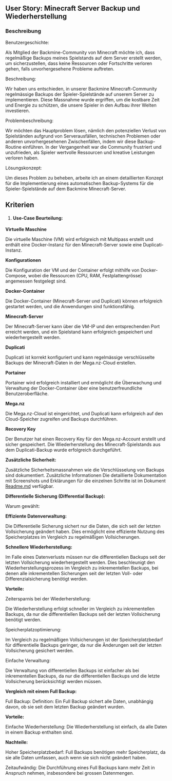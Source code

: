 ## User Story: Minecraft Server Backup und Wiederherstellung

### Beschreibung

Benutzergeschichte:

Als Mitglied der Backmine-Community von Minecraft möchte ich, dass regelmäßige Backups meines Spielstands auf dem Server erstellt werden, um sicherzustellen, dass keine Ressourcen oder Fortschritte verloren gehen, falls unvorhergesehene Probleme auftreten.


Beschreibung:

 Wir haben uns entschieden, in unserer Backmine Minecraft-Community regelmässige Backups der Spieler-Spielstände auf unserem Server zu implementieren. Diese Massnahme wurde ergriffen, um die kostbare Zeit und Energie zu schützen, die unsere Spieler in den Aufbau ihrer Welten investieren.

Problembeschreibung:

 Wir möchten das Hauptproblem lösen, nämlich den potenziellen Verlust von Spielständen aufgrund von Serverausfällen, technischen Problemen oder anderen unvorhergesehenen Zwischenfällen, indem wir diese Backup-Routine einführen. In der Vergangenheit war die Community frustriert und unzufrieden, als Spieler wertvolle Ressourcen und kreative Leistungen verloren haben.



Lösungskonzept:

Um dieses Problem zu beheben, arbeite ich an einem detaillierten Konzept für die Implementierung eines automatischen Backup-Systems für die Spieler-Spielstände auf dem Backmine Minecraft-Server.

## Kriterien

1. #### Use-Case Beurteilung:

**Virtuelle Maschine**

Die virtuelle Maschine (VM) wird erfolgreich mit Multipass erstellt und enthält eine Docker-Instanz für den Minecraft-Server sowie eine Duplicati-Instanz.

**Konfigurationen**

Die Konfiguration der VM und der Container erfolgt mithilfe von Docker-Compose, wobei die Ressourcen (CPU, RAM, Festplattengrösse) angemessen festgelegt sind.

**Docker-Container**

Die Docker-Container (Minecraft-Server und Duplicati) können erfolgreich gestartet werden, und die Anwendungen sind funktionsfähig.

**Minecraft-Server**

Der Minecraft-Server kann über die VM-IP und den entsprechenden Port erreicht werden, und ein Spielstand kann erfolgreich gespeichert und wiederhergestellt werden.

**Duplicati**

Duplicati ist korrekt konfiguriert und kann regelmässige verschlüsselte Backups der Minecraft-Daten in der Mega.nz-Cloud erstellen.

**Portainer**

Portainer wird erfolgreich installiert und ermöglicht die Überwachung und Verwaltung der Docker-Container über eine benutzerfreundliche Benutzeroberfläche.

**Mega.nz**

Die Mega.nz-Cloud ist eingerichtet, und Duplicati kann erfolgreich auf den Cloud-Speicher zugreifen und Backups durchführen.

**Recovery Key**

Der Benutzer hat einen Recovery Key für den Mega.nz-Account erstellt und sicher gespeichert.
Die Wiederherstellung des Minecraft-Spielstands aus dem Duplicati-Backup wurde erfolgreich durchgeführt.

**Zusätzliche Sicherheit:**

Zusätzliche Sicherheitsmassnahmen wie die Verschlüsselung von Backups sind dokumentiert.
Zusätzliche Informationen
Die detaillierte Dokumentation mit Screenshots und Erklärungen für die einzelnen Schritte ist im Dokument [Readme.md](README.md) verfügbar.


**Differentielle Sicherung (Differential Backup):**

Warum gewählt:

**Effiziente Datenverwaltung:**

 Die Differentielle Sicherung sichert nur die Daten, die sich seit der letzten Voll­sicherung geändert haben. Dies ermöglicht eine effiziente Nutzung des Speicherplatzes im Vergleich zu regelmäßigen Voll­sicherungen.

**Schnellere Wiederherstellung:**

 Im Falle eines Datenverlusts müssen nur die differentiellen Backups seit der letzten Voll­sicherung wiederhergestellt werden. Dies beschleunigt den Wiederherstellungsprozess im Vergleich zu inkrementellen Backups, bei denen alle inkrementellen Sicherungen seit der letzten Voll- oder Differenzialsicherung benötigt werden.

**Vorteile:**

Zeitersparnis bei der Wiederherstellung:

Die Wiederherstellung erfolgt schneller im Vergleich zu inkrementellen Backups, da nur die differentiellen Backups seit der letzten Voll­sicherung benötigt werden.

Speicherplatzoptimierung:

 Im Vergleich zu regelmäßigen Voll­sicherungen ist der Speicherplatzbedarf für differentielle Backups geringer, da nur die Änderungen seit der letzten Voll­sicherung gesichert werden.

Einfache Verwaltung:

 Die Verwaltung von differentiellen Backups ist einfacher als bei inkrementellen Backups, da nur die differentiellen Backups und die letzte Voll­sicherung berücksichtigt werden müssen.


**Vergleich mit einem Full Backup:**

Full Backup:
Definition: Ein Full Backup sichert alle Daten, unabhängig davon, ob sie seit dem letzten Backup geändert wurden.

**Vorteile:**

Einfache Wiederherstellung: Die Wiederherstellung ist einfach, da alle Daten in einem Backup enthalten sind.

**Nachteile:**

Hoher Speicherplatzbedarf: Full Backups benötigen mehr Speicherplatz, da sie alle Daten umfassen, auch wenn sie sich nicht geändert haben.

Zeitaufwändig: Die Durchführung eines Full Backups kann mehr Zeit in Anspruch nehmen, insbesondere bei grossen Datenmengen.






